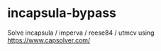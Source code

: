 # incapsula-bypass
Solve incapsula / imperva / reese84 / utmcv using https://www.capsolver.com/
                         
